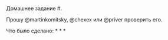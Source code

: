 Домашнее задание #.

Прошу @martinkomitsky, @chexex или @priver проверить его.

Что было сделано:
* 
* 
* 
